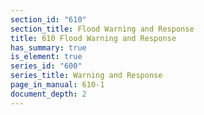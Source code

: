 ```yaml
---
section_id: "610"
section_title: Flood Warning and Response
title: 610 Flood Warning and Response
has_summary: true
is_element: true
series_id: "600"
series_title: Warning and Response
page_in_manual: 610-1
document_depth: 2
---
```

